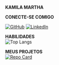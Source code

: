 **KAMILA MARTHA**

**CONECTE-SE COMIGO**

[![GitHub](https://img.shields.io/badge/GitHub-000?style=for-the-badge&logo=github&logoColor=purple)](+https://github.com/kamilamartha)
[![LinkedIn](https://img.shields.io/badge/LinkedIn-000?style=for-the-badge&logo=linkedin&logoColor=white)](https://www.linkedin.com/in/kamilamartha/)

**HABILIDADES** <br>
![Top Langs](https://github-readme-stats-git-masterrstaa-rickstaa.vercel.app/api/top-langs/?username=kamilamartha&bg_&theme=nightowl)

**MEUS PROJETOS** <br>
[![Repo Card](https://github-readme-stats.vercel.app/api/pin/?username=kamilamartha&repo=javascript-studies&bg_&theme=nightowl)](https://github.com/kamilamartha/javascript-studies)

